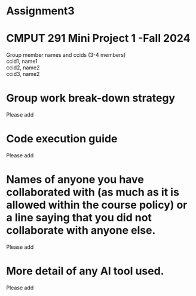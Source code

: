 # Assignment3

# CMPUT 291 Mini Project 1 -Fall 2024
Group member names and ccids (3-4 members)  
  ccid1, name1  
  ccid2, name2  
  ccid3, name2  

# Group work break-down strategy
Please add

# Code execution guide
Please add

# Names of anyone you have collaborated with (as much as it is allowed within the course policy) or a line saying that you did not collaborate with anyone else.  
Please add

# More detail of any AI tool used.
Please add
